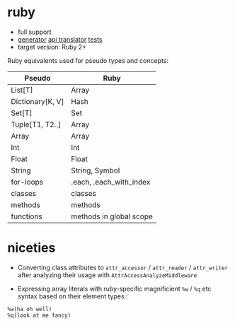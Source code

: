 # ruby

* full support
* [generator](../pseudo/generators/ruby_generator.py) [api translator](../pseudo/api_translators/ruby_translator.py) [tests](../tests/test_ruby.py)
* target version: Ruby 2+

Ruby equivalents used for pseudo types and concepts:


| Pseudo           | Ruby                 |
|------------------|----------------------|
| List[T]          | Array                |
| Dictionary[K, V] | Hash                 |
| Set[T]           | Set                  |
| Tuple[T1, T2..]  | Array                |
| Array            | Array                |
| Int              | Int                  |
| Float            | Float                |
| String 		   | String, Symbol       |
| for-loops        | .each, .each_with_index         |
| classes          | classes              |
| methods          | methods              |
| functions        | methods in global scope|

# niceties

* Converting class attributes to `attr_accessor` / `attr_reader` / `attr_writer` 
after analyzing their usage with `AttrAccessAnalyzeMiddleware`

* Expressing array literals with ruby-specific magnificient `%w` / `%q` etc syntax based on their element types :

```
%w(ha oh well) 
%q(look at me fancy)
```






